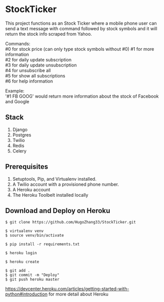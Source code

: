 # StockTicker
This project functions as an Stock Ticker where a mobile phone user can send a text message with command followed by stock symbols and it will return the stock info scraped from Yahoo.

Commands:  
 #0 for stock price (can only type stock symbols without #0)
 #1 for more information   
 #2 for daily update subscription  
 #3 for daily update unsubscription  
 #4 for unsubscribe all  
 #5 for show all subscriptions  
 #6 for help information
 
Example:  
'#1 FB GOOG' would return more information about the stock of Facebook and Google

## Stack
1. Django
2. Postgres
3. Twilio
4. Redis
5. Celery

## Prerequisites
1. Setuptools, Pip, and Virtualenv installed.
2. A Twilio account with a provisioned phone number.
3. A Heroku account
4. The Heroku Toolbelt installed locally

## Download and Deploy on Heroku
```
$ git clone https://github.com/HugoZhang33/StockTicker.git
```

```
$ virtualenv venv
$ source venv/bin/activate
```
```
$ pip install -r requirements.txt
```
```
$ heroku login 
```
```
$ heroku create 
```
```
$ git add .
$ git commit -m "Deploy"
$ git push heroku master
```
<https://devcenter.heroku.com/articles/getting-started-with-python#introduction> for more detail about Heroku
